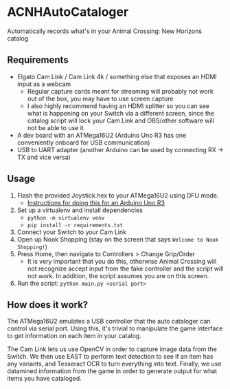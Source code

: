 # ACNHAutoCataloger
Automatically records what's in your Animal Crossing: New Horizons catalog

## Requirements
* Elgato Cam Link / Cam Link 4k / something else that exposes an HDMI input as a webcam
  * Regular capture cards meant for streaming will probably not work out of the box, you may have to use screen capture
  * I also highly recommend having an HDMI splitter so you can see what is happening on your Switch via a different
    screen, since the catalog script will lock your Cam Link and OBS/other software will not be able to use it
* A dev board with an ATMega16U2 (Arduino Uno R3 has one conveniently onboard for USB communication)
* USB to UART adapter (another Arduino can be used by connecting RX -> TX and vice versa)

## Usage
1. Flash the provided Joystick.hex to your ATMega16U2 using DFU mode. 
    * [Instructions for doing this for an Arduino Uno R3](https://www.arduino.cc/en/Hacking/DFUProgramming8U2)
2. Set up a virtualenv and install dependencies
    * `python -m virtualenv venv`
    * `pip install -r requirements.txt`
3. Connect your Switch to your Cam Link 
4. Open up Nook Shopping (stay on the screen that says `Welcome to Nook Shopping!`)
5. Press Home, then navigate to Controllers > Change Grip/Order
    * It is very important that you do this, otherwise Animal Crossing will not recognize accept input from the fake
    controller and the script will not work. In addition, the script assumes you are on this screen.
6. Run the script: `python main.py <serial port>`

## How does it work?
The ATMega16U2 emulates a USB controller that the auto cataloger can control via serial port. Using this, it's trivial 
to manipulate the game interface to get information on each item in your catalog.

The Cam Link lets us use OpenCV in order to capture image data from the Switch. We then use EAST to perform text 
detection to see if an item has any variants, and Tesseract OCR to turn everything into text. Finally, we use datamined
information from the game in order to generate output for what items you have cataloged.